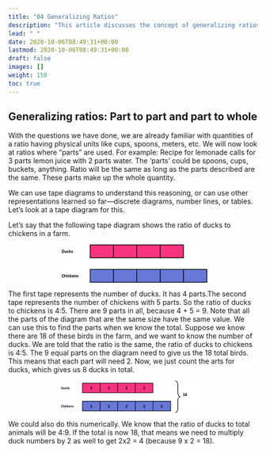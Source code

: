 ```yaml
---
title: "04 Generalizing Ratios"
description: "This article discusses the concept of generalizing ratios, specifically part to part and part to whole ratios. It explains how ratios can be represented using tape diagrams and how to find the parts when the total is known."
lead: " "
date: 2020-10-06T08:49:31+00:00
lastmod: 2020-10-06T08:49:31+00:00
draft: false
images: []
weight: 150
toc: true
---
```



## Generalizing ratios: Part to part and part to whole

With the questions we have done, we are already familiar with quantities of a ratio having physical units like cups, spoons, meters, etc. We will now look at ratios where “parts” are used. For example: Recipe for lemonade calls for 3 parts lemon juice with 2 parts water. The ‘parts’ could be spoons, cups, buckets, anything. Ratio will be the same as long as the parts described are the same. These parts make up the whole quantity.

We can use tape diagrams to understand this reasoning, or can use other representations learned so far—discrete diagrams, number lines, or tables. 
Let’s look at a tape diagram for this. 

Let’s say that the following tape diagram shows the ratio of ducks to chickens in a farm. 

<img src ="R04-ducks-and-chickens.jpg" width="300" style="display: block; margin: 0 auto;">

The first tape represents the number of ducks. It has 4 parts.The second tape represents the number of chickens with 5 parts. So the ratio of ducks to chickens is 4:5. There are 9 parts in all, because 4 + 5 = 9.
Note that all the parts of the diagram that are the same size have the same value.
We can use this to find the parts when we know the total. Suppose we know there are 18 of these birds in the farm, and we want to know the number of ducks. We are told that the ratio is the same, the ratio of ducks to chickens is 4:5. 
The 9 equal parts on the diagram need to give us the 18 total birds. This means that each part will need 2. Now, we just count the arts for ducks, which gives us 8 ducks in total.

<img src ="R04-ducks-and-chickens-with-2-each-part.jpg" width="300" style="display: block; margin: 0 auto;">


We could also do this numerically. We know that the ratio of ducks to total animals will be 4:9. If the total is now 18, that means we need to multiply duck numbers by 2 as well to get 2x2 = 4 (because 9 x 2 = 18). 

